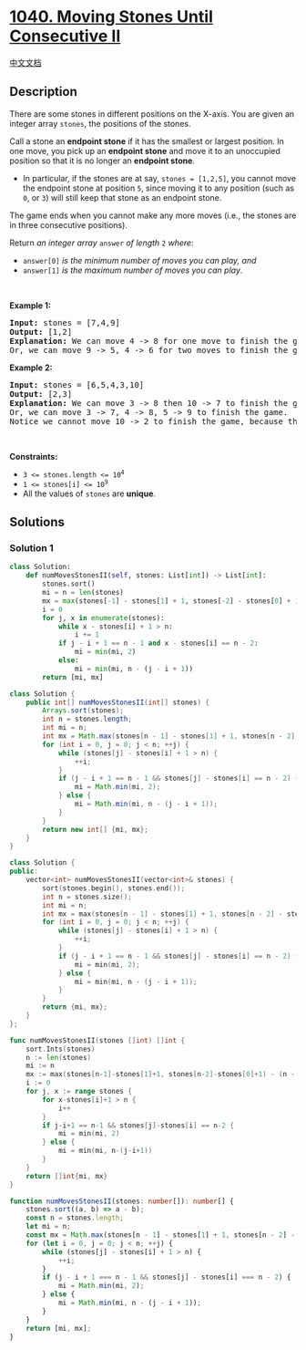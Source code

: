 # [1040. Moving Stones Until Consecutive II](https://leetcode.com/problems/moving-stones-until-consecutive-ii)

[中文文档](/solution/1000-1099/1040.Moving%20Stones%20Until%20Consecutive%20II/README.md)

<!-- tags:Array,Math,Two Pointers,Sorting -->

<!-- difficulty:Medium -->

## Description

<p>There are some stones in different positions on the X-axis. You are given an integer array <code>stones</code>, the positions of the stones.</p>

<p>Call a stone an <strong>endpoint stone</strong> if it has the smallest or largest position. In one move, you pick up an <strong>endpoint stone</strong> and move it to an unoccupied position so that it is no longer an <strong>endpoint stone</strong>.</p>

<ul>
	<li>In particular, if the stones are at say, <code>stones = [1,2,5]</code>, you cannot move the endpoint stone at position <code>5</code>, since moving it to any position (such as <code>0</code>, or <code>3</code>) will still keep that stone as an endpoint stone.</li>
</ul>

<p>The game ends when you cannot make any more moves (i.e., the stones are in three consecutive positions).</p>

<p>Return <em>an integer array </em><code>answer</code><em> of length </em><code>2</code><em> where</em>:</p>

<ul>
	<li><code>answer[0]</code> <em>is the minimum number of moves you can play, and</em></li>
	<li><code>answer[1]</code> <em>is the maximum number of moves you can play</em>.</li>
</ul>

<p>&nbsp;</p>
<p><strong class="example">Example 1:</strong></p>

<pre>
<strong>Input:</strong> stones = [7,4,9]
<strong>Output:</strong> [1,2]
<strong>Explanation:</strong> We can move 4 -&gt; 8 for one move to finish the game.
Or, we can move 9 -&gt; 5, 4 -&gt; 6 for two moves to finish the game.
</pre>

<p><strong class="example">Example 2:</strong></p>

<pre>
<strong>Input:</strong> stones = [6,5,4,3,10]
<strong>Output:</strong> [2,3]
<strong>Explanation:</strong> We can move 3 -&gt; 8 then 10 -&gt; 7 to finish the game.
Or, we can move 3 -&gt; 7, 4 -&gt; 8, 5 -&gt; 9 to finish the game.
Notice we cannot move 10 -&gt; 2 to finish the game, because that would be an illegal move.
</pre>

<p>&nbsp;</p>
<p><strong>Constraints:</strong></p>

<ul>
	<li><code>3 &lt;= stones.length &lt;= 10<sup>4</sup></code></li>
	<li><code>1 &lt;= stones[i] &lt;= 10<sup>9</sup></code></li>
	<li>All the values of <code>stones</code> are <strong>unique</strong>.</li>
</ul>

## Solutions

### Solution 1

<!-- tabs:start -->

```python
class Solution:
    def numMovesStonesII(self, stones: List[int]) -> List[int]:
        stones.sort()
        mi = n = len(stones)
        mx = max(stones[-1] - stones[1] + 1, stones[-2] - stones[0] + 1) - (n - 1)
        i = 0
        for j, x in enumerate(stones):
            while x - stones[i] + 1 > n:
                i += 1
            if j - i + 1 == n - 1 and x - stones[i] == n - 2:
                mi = min(mi, 2)
            else:
                mi = min(mi, n - (j - i + 1))
        return [mi, mx]
```

```java
class Solution {
    public int[] numMovesStonesII(int[] stones) {
        Arrays.sort(stones);
        int n = stones.length;
        int mi = n;
        int mx = Math.max(stones[n - 1] - stones[1] + 1, stones[n - 2] - stones[0] + 1) - (n - 1);
        for (int i = 0, j = 0; j < n; ++j) {
            while (stones[j] - stones[i] + 1 > n) {
                ++i;
            }
            if (j - i + 1 == n - 1 && stones[j] - stones[i] == n - 2) {
                mi = Math.min(mi, 2);
            } else {
                mi = Math.min(mi, n - (j - i + 1));
            }
        }
        return new int[] {mi, mx};
    }
}
```

```cpp
class Solution {
public:
    vector<int> numMovesStonesII(vector<int>& stones) {
        sort(stones.begin(), stones.end());
        int n = stones.size();
        int mi = n;
        int mx = max(stones[n - 1] - stones[1] + 1, stones[n - 2] - stones[0] + 1) - (n - 1);
        for (int i = 0, j = 0; j < n; ++j) {
            while (stones[j] - stones[i] + 1 > n) {
                ++i;
            }
            if (j - i + 1 == n - 1 && stones[j] - stones[i] == n - 2) {
                mi = min(mi, 2);
            } else {
                mi = min(mi, n - (j - i + 1));
            }
        }
        return {mi, mx};
    }
};
```

```go
func numMovesStonesII(stones []int) []int {
	sort.Ints(stones)
	n := len(stones)
	mi := n
	mx := max(stones[n-1]-stones[1]+1, stones[n-2]-stones[0]+1) - (n - 1)
	i := 0
	for j, x := range stones {
		for x-stones[i]+1 > n {
			i++
		}
		if j-i+1 == n-1 && stones[j]-stones[i] == n-2 {
			mi = min(mi, 2)
		} else {
			mi = min(mi, n-(j-i+1))
		}
	}
	return []int{mi, mx}
}
```

```ts
function numMovesStonesII(stones: number[]): number[] {
    stones.sort((a, b) => a - b);
    const n = stones.length;
    let mi = n;
    const mx = Math.max(stones[n - 1] - stones[1] + 1, stones[n - 2] - stones[0] + 1) - (n - 1);
    for (let i = 0, j = 0; j < n; ++j) {
        while (stones[j] - stones[i] + 1 > n) {
            ++i;
        }
        if (j - i + 1 === n - 1 && stones[j] - stones[i] === n - 2) {
            mi = Math.min(mi, 2);
        } else {
            mi = Math.min(mi, n - (j - i + 1));
        }
    }
    return [mi, mx];
}
```

<!-- tabs:end -->

<!-- end -->
